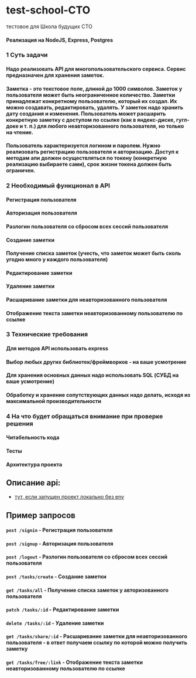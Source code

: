 # test-school-CTO
тестовое для Школа будущих СТО
#### Реализация на NodeJS, Express, Postgres

### 1 Суть задачи
#### Надо реализовать API для многопользовательского сервиса. Сервис предназначен для хранения заметок. 
#### Заметка - это текстовое поле, длиной до 1000 символов. Заметок у пользователя может быть неограниченное количество. Заметки принадлежат конкретному пользователю, который их создал. Их можно создавать, редактировать, удалять. У заметок надо хранить дату создания и изменения. Пользователь может расшарить конкретную заметку с доступом по ссылке (как в яндекс-диске, гугл-доке и т. п.) для любого неавторизованного пользователя, но только на чтение.
#### Пользователь характеризуется логином и паролем. Нужно реализовать регистрацию пользователя и авторизацию. Доступ к методам апи должен осуществляться по токену (конкретную реализацию выбираете сами), срок жизни токена должен быть ограничен.

### 2 Необходимый функционал в API
#### Регистрация пользователя
#### Авторизация пользователя
#### Разлогин пользователя со сбросом всех сессий пользователя
#### Создание заметки
#### Получение списка заметок (учесть, что заметок может быть сколь угодно много у каждого пользователя)
#### Редактирование заметки
#### Удаление заметки
#### Расшаривание заметки для неавторизованного пользователя
#### Отображение текста заметки неавторизованному пользователю по ссылке

### 3 Технические требования
#### Для методов API использовать express
#### Выбор любых других библиотек/фреймворков - на ваше усмотрение
#### Для хранения основных данных надо использовать SQL (СУБД на ваше усмотрение)
#### Обработку и хранение сопутствующих данных надо делать, исходя из максимальной производительности

### 4 На что будет обращаться внимание при проверке решения
#### Читабельность кода
#### Тесты 
#### Архитектура проекта

## Описание api:

- [тут, если запущен проект локально без env](http://localhost:3000/)

## Пример запросов

#### `post /signin` - Регистрация пользователя
#### `post /signup` - Авторизация пользователя
#### `post /logout` - Разлогин пользователя со сбросом всех сессий пользователя
#### `post /tasks/create` - Создание заметки
#### `get /tasks/all` - Получение списка заметок у авторизованного пользователя
#### `patch /tasks/:id` - Редактирование заметки
#### `delete /tasks/:id` - Удаление заметки
#### `get /tasks/share/:id` - Расшаривание заметки для неавторизованного пользователя - в ответ получаем ссылку по которой можно получить заметку
#### `get /tasks/free/:link` - Отображение текста заметки неавторизованному пользователю по ссылке

